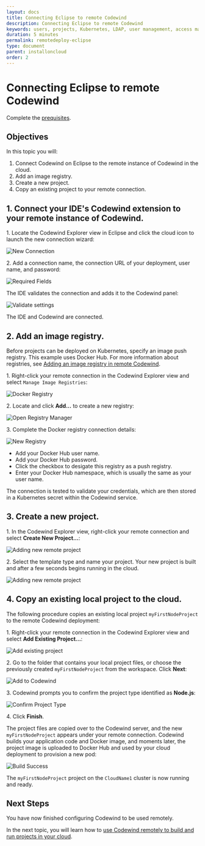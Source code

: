 ```yaml
---
layout: docs
title: Connecting Eclipse to remote Codewind
description: Connecting Eclipse to remote Codewind
keywords: users, projects, Kubernetes, LDAP, user management, access management, login, deployment, pod, security, securing cloud connection, remote deployment of Codewind
duration: 5 minutes
permalink: remotedeploy-eclipse
type: document
parent: installoncloud
order: 2
---
```


# Connecting Eclipse to remote Codewind

Complete the [prequisites](./remote-codewind-overview.html). 

## Objectives

In this topic you will:
1. Connect Codewind on Eclipse to the remote instance of Codewind in the cloud.
2. Add an image registry.
3. Create a new project.
4. Copy an existing project to your remote connection.

## 1. Connect your IDE's Codewind extension to your remote instance of Codewind.

1\. Locate the Codewind Explorer view in Eclipse and click the cloud icon to launch the new connection wizard:

![New Connection](./images/remoteeclipse/newConnection.png)

2\. Add a connection name, the connection URL of your deployment, user name, and password:

![Required Fields](./images/remoteeclipse/connectionCreds.png)

The IDE validates the connection and adds it to the Codewind panel:

![Validate settings](./images/remoteeclipse/connectionAdded.png)

The IDE and Codewind are connected.

## 2. Add an image registry.

Before projects can be deployed on Kubernetes, specify an image push registry. This example uses Docker Hub.
For more information about registries, see [Adding an image registry in remote Codewind](remote-setupregistries.md).

1\. Right-click your remote connection in the Codewind Explorer view and select `Manage Image Registries`:

![Docker Registry](./images/remoteeclipse/connectionSettings.png)

2\. Locate and click **Add...** to create a new registry:

![Open Registry Manager](./images/remoteeclipse/registryManager.png)

3\. Complete the Docker registry connection details:

![New Registry](./images/remoteeclipse/newReg1.png)

- Add your Docker Hub user name.
- Add your Docker Hub password.
- Click the checkbox to desigate this registry as a push registry.
- Enter your Docker Hub namespace, which is usually the same as your user name.

The connection is tested to validate your credentials, which are then stored in a Kubernetes secret within the Codewind service.

## 3. Create a new project.

1\. In the Codewind Explorer view, right-click your remote connection and select **Create New Project...**:

![Adding new remote project](./images/remoteeclipse/newProject.png)

2\. Select the template type and name your project. Your new project is built and after a few seconds begins running in the cloud.

![Adding new remote project](./images/remoteeclipse/runningProject.png)

## 4. Copy an existing local project to the cloud.

The following procedure copies an existing local project `myFirstNodeProject` to the remote Codewind deployment:

1\. Right-click your remote connection in the Codewind Explorer view and select **Add Existing Project...**:

![Add existing project](./images/remoteeclipse/addExistingProject.png)

2\. Go to the folder that contains your local project files, or choose the previously created `myFirstNodeProject` from the workspace. Click **Next**:

![Add to Codewind](./images/remoteeclipse/existingProject.png)

3\. Codewind prompts you to confirm the project type identified as **Node.js**:

![Confirm Project Type](./images/remoteeclipse/confirmProjectType.png)

4\. Click **Finish**.

The project files are copied over to the Codewind server, and the new `myFirstNodeProject` appears under your remote connection. Codewind builds your application code and Docker image, and moments later, the project image is uploaded to Docker Hub and used by your cloud deployment to provision a new pod:

![Build Success](./images/remoteeclipse/buildSuccess.png)

The `myFirstNodeProject` project on the `CloudName1` cluster is now running and ready.

## Next Steps

You have now finished configuring Codewind to be used remotely. 

In the next topic, you will learn how to [use Codewind remotely to build and run projects in your cloud](./remotedeploy-projects.html).
